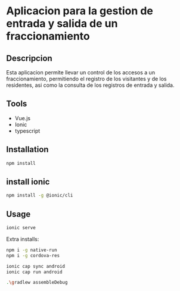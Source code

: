 # Aplicacion para la gestion de entrada y salida de un fraccionamiento

## Descripcion
Esta aplicacion permite llevar un control de los accesos a un fraccionamiento, permitiendo el registro de los visitantes y de los residentes, asi como la consulta de los registros de entrada y salida.

## Tools
- Vue.js
- Ionic
- typescript

## Installation
```bash
npm install
```

## install ionic
```bash
npm install -g @ionic/cli
```

## Usage
```bash
ionic serve
```


Extra installs: 
```bash
npm i -g native-run
npm i -g cordova-res

ionic cap sync android
ionic cap run android

.\gradlew assembleDebug
```
